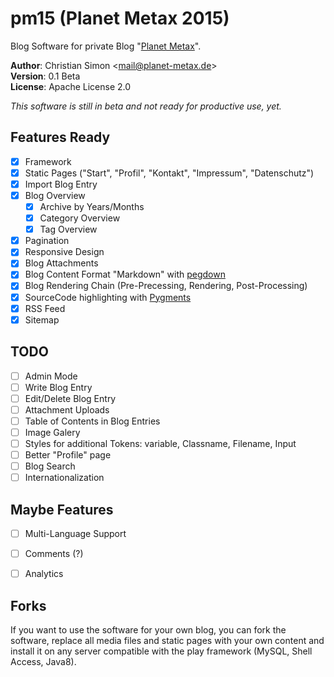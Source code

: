 # pm15 (Planet Metax 2015)

Blog Software for private Blog "[Planet Metax](https://www.planet-metax.de)".

**Author**: Christian Simon <[mail@planet-metax.de](mailto:mail@planet-metax.de)>  
**Version**: 0.1 Beta  
**License**: Apache License 2.0

*This software is still in beta and not ready for productive use, yet.*

## Features Ready

* [x] Framework
* [x] Static Pages ("Start", "Profil", "Kontakt", "Impressum", "Datenschutz")
* [x] Import Blog Entry
* [x] Blog Overview
  * [x] Archive by Years/Months
  * [x] Category Overview
  * [x] Tag Overview
* [x] Pagination
* [x] Responsive Design
* [x] Blog Attachments
* [x] Blog Content Format "Markdown" with [pegdown](https://github.com/sirthias/pegdown)
* [x] Blog Rendering Chain (Pre-Precessing, Rendering, Post-Processing)
* [x] SourceCode highlighting with [Pygments](http://pygments.org)
* [x] RSS Feed
* [x] Sitemap

## TODO

* [ ] Admin Mode
* [ ] Write Blog Entry
* [ ] Edit/Delete Blog Entry
* [ ] Attachment Uploads
* [ ] Table of Contents in Blog Entries
* [ ] Image Galery
* [ ] Styles for additional Tokens: variable, Classname, Filename, Input
* [ ] Better "Profile" page
* [ ] Blog Search
* [ ] Internationalization

## Maybe Features

* [ ] Multi-Language Support
* [ ] Comments (?)
* [ ] Analytics


## Forks

If you want to use the software for your own blog, you can fork the software, replace all
media files and static pages with your own content and install it on any server compatible
with the play framework (MySQL, Shell Access, Java8).

